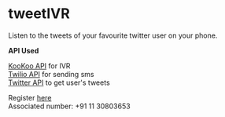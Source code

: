 # tweetIVR

Listen to the tweets of your favourite twitter user on your phone.

<b>API Used </b>

<a href="http://kookoo.ozonetel.com" target="_blank">KooKoo API</a> for IVR<br>
<a href="https://www.twilio.com" target="_blank">Twilio API</a> for sending sms <br>
<a href="https://dev.twitter.com/overview/api" target="_blank">Twitter API</a> to get user's tweets


Register <a href="http://tweetivr.azurewebsites.net/">here</a> <br>
Associated number: +91 11 30803653

